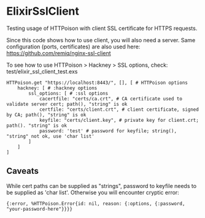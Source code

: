 ElixirSslClient
===============

Testing usage of HTTPoison with client SSL certificate for HTTPS requests.

Since this code shows how to use client, you will also need a server. Same configuration (ports, certificates) are also used here: https://github.com/remiq/nginx-ssl-client

To see how to use HTTPoison > Hackney > SSL options, check: test/elixir_ssl_client_test.exs

    HTTPoison.get "https://localhost:8443/", [], [ # HTTPoison options
        hackney: [ # :hackney options
            ssl_options: [ # :ssl options
                cacertfile: "certs/ca.crt", # CA certificate used to validate server cert; path(), "string" is ok
                certfile: "certs/client.crt", # client certificate, signed by CA; path(), "string" is ok
                keyfile: "certs/client.key", # private key for client.crt; path(). "string" is ok
                password: 'test' # password for keyfile; string(), "string" not ok, use 'char list'
            ]
        ]
    ]

## Caveats

While cert paths can be supplied as "strings", password to keyfile needs to be supplied as 'char list'. Otherwise you will encounter cryptic error:
    
    {:error, %HTTPoison.Error{id: nil, reason: {:options, {:password, "your-password-here"}}}}




